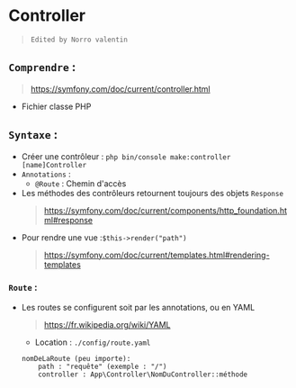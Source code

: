 # Controller

> `Edited by Norro valentin`

## `Comprendre` : 
> https://symfony.com/doc/current/controller.html
* Fichier classe PHP

## `Syntaxe` :
* Créer une contrôleur : `php bin/console make:controller [name]Controller`
* `Annotations` : 
    * `@Route` : Chemin d'accès
* Les méthodes des contrôleurs retournent toujours des objets `Response`
    > https://symfony.com/doc/current/components/http_foundation.html#response
* Pour rendre une vue :`$this->render("path")`
    > https://symfony.com/doc/current/templates.html#rendering-templates

### `Route` :
* Les routes se configurent soit par les annotations, ou en YAML
    > https://fr.wikipedia.org/wiki/YAML
    * Location : `./config/route.yaml`
    ```
    nomDeLaRoute (peu importe):
        path : "requête" (exemple : "/")
        controller : App\Controller\NomDuController::méthode
    ```
